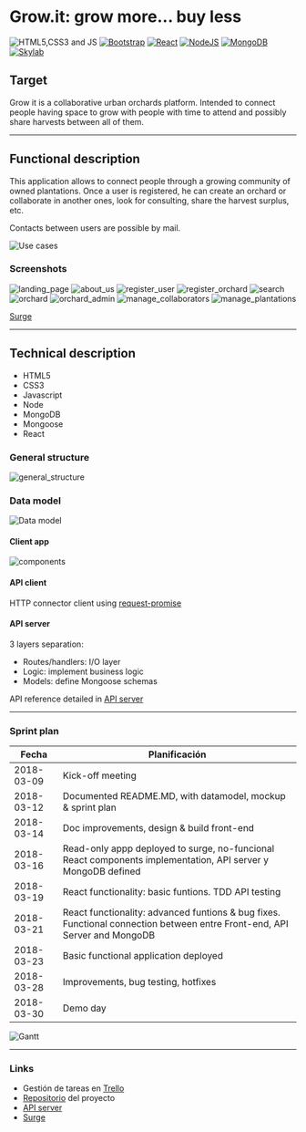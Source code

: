 # Grow.it: grow more... buy less

![HTML5,CSS3 and JS](doc/images/html5-css3-js.png)          [![Bootstrap](doc/images/bootstrap.png)](http://getbootstrap.com/)          [![React](doc/images/react.png)](https://facebook.github.io/react/)          [![NodeJS](doc/images/nodejs.png)](https://nodejs.org/)          [![MongoDB](doc/images/mongodb.png)](https://www.mongodb.com/)          [![Skylab](doc/images/skylab-56.png)](http://www.skylabcoders.com/)  

## Target

Grow it is a collaborative urban orchards platform. Intended to connect people having space to grow with people with time to attend and possibly share harvests between  all of them.

-------------------------------------------------------


## Functional description

This application allows to connect people through a growing community of owned plantations. Once a user is registered, he can create an orchard or collaborate in another ones, look for consulting, share the harvest surplus, etc.

Contacts between users are possible by mail.

![Use cases](doc/images/funtional_description.png)


### Screenshots

![landing_page](doc/images/landing_page.png)
![about_us](doc/images/about_us.png)
![register_user](doc/images/register_user.png)
![register_orchard](doc/images/register_orchard.png)
![search](doc/images/search.png)
![orchard](doc/images/orchard.png)
![orchard_admin](doc/images/orchard_admin.png)
![manage_collaborators](doc/images/manage_collaborators.png)
![manage_plantations](doc/images/manage_plantations.png)

[Surge](http://growit.surge.sh)

-------------------------------------------------------


## Technical description

* HTML5
* CSS3
* Javascript
* Node
* MongoDB
* Mongoose
* React

### General structure
![general_structure](doc/images/general_structure.png)

### Data model
![Data model](doc/images/Data_model.png)

#### Client app
![components](doc/images/components.png)

#### API client
HTTP connector client using [request-promise](https://github.com/request/request-promise)

#### API server
3 layers separation:
* Routes/handlers: I/O layer
* Logic: implement business logic
* Models: define Mongoose schemas

API reference detailed in [API server](https://github.com/csd0/REST-API-Server)



-------------------------------------------------------


### Sprint plan

|    Fecha   |  Planificación  |
|------------|-----------------|
| 2018-03-09 | Kick-off meeting | 
| 2018-03-12 | Documented README.MD, with datamodel, mockup & sprint plan | 
| 2018-03-14 | Doc improvements, design & build front-end | 
| 2018-03-16 | Read-only appp deployed to surge, no-funcional React components implementation, API server y MongoDB defined| 
| 2018-03-19 | React functionality: basic funtions. TDD API testing | 
| 2018-03-21 | React functionality: advanced funtions & bug fixes. Functional connection between entre Front-end, API Server and MongoDB | 
| 2018-03-23 | Basic functional application deployed | 
| 2018-03-28 | Improvements, bug testing, hotfixes | 
| 2018-03-30 | Demo day | 

![Gantt](doc/images/Gantt.png)

-------------------------------------------------------


### Links
* Gestión de tareas en [Trello](https://trello.com/b/tXKaT7at)
* [Repositorio](https://github.com/csd0/Grow.it) del proyecto
* [API server](https://github.com/csd0/REST-API-Server)
* [Surge](http://growit.surge.sh)
  
